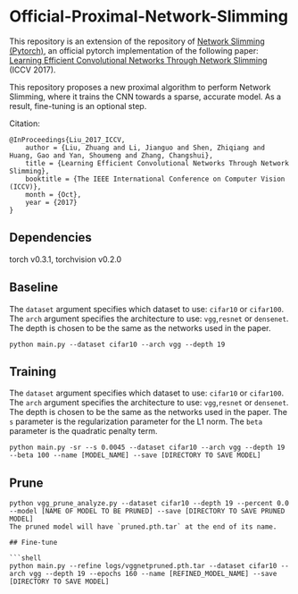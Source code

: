 # Official-Proximal-Network-Slimming

This repository is an extension of the repository of [Network Slimming (Pytorch)](https://github.com/Eric-mingjie/network-slimming), an official pytorch implementation of the following paper:
[Learning Efficient Convolutional Networks Through Network Slimming](http://openaccess.thecvf.com/content_iccv_2017/html/Liu_Learning_Efficient_Convolutional_ICCV_2017_paper.html) (ICCV 2017).  

This repository proposes a new proximal algorithm to perform Network Slimming, where it
trains the CNN towards a sparse, accurate model. As a result, fine-tuning is an optional
step.

Citation:
```
@InProceedings{Liu_2017_ICCV,
    author = {Liu, Zhuang and Li, Jianguo and Shen, Zhiqiang and Huang, Gao and Yan, Shoumeng and Zhang, Changshui},
    title = {Learning Efficient Convolutional Networks Through Network Slimming},
    booktitle = {The IEEE International Conference on Computer Vision (ICCV)},
    month = {Oct},
    year = {2017}
}
```


## Dependencies
torch v0.3.1, torchvision v0.2.0

## Baseline 

The `dataset` argument specifies which dataset to use: `cifar10` or `cifar100`. The `arch` argument specifies the architecture to use: `vgg`,`resnet` or
`densenet`. The depth is chosen to be the same as the networks used in the paper.
```shell
python main.py --dataset cifar10 --arch vgg --depth 19
```

## Training

The `dataset` argument specifies which dataset to use: `cifar10` or `cifar100`. The `arch` argument specifies the architecture to use: `vgg`,`resnet` or `densenet`. The depth is chosen to be the same as the networks used in the paper. The `s` parameter is the regularization parameter for the L1 norm. The `beta` parameter is the quadratic penalty term.
```shell
python main.py -sr --s 0.0045 --dataset cifar10 --arch vgg --depth 19 --beta 100 --name [MODEL_NAME] --save [DIRECTORY TO SAVE MODEL]
```

## Prune

```shell
python vgg_prune_analyze.py --dataset cifar10 --depth 19 --percent 0.0 --model [NAME OF MODEL TO BE PRUNED] --save [DIRECTORY TO SAVE PRUNED MODEL]
The pruned model will have `pruned.pth.tar` at the end of its name.

## Fine-tune

```shell
python main.py --refine logs/vggnetpruned.pth.tar --dataset cifar10 --arch vgg --depth 19 --epochs 160 --name [REFINED_MODEL_NAME] --save [DIRECTORY TO SAVE MODEL]
```
